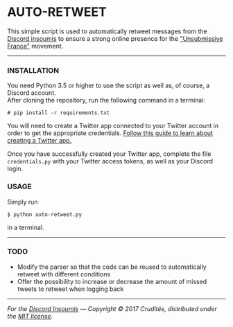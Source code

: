 AUTO-RETWEET
===

This simple script is used to automatically retweet messages from the
[Discord insoumis](http://discord.insoumis.online/) to ensure a strong online
presence for the ["Unsubmissive France"](https://jlm2017.fr/) movement.

---

### INSTALLATION

You need Python 3.5 or higher to use the script as well as, of course, a
Discord account.  
After cloning the repository, run the following command in a terminal:

```
# pip install -r requirements.txt
```

You will need to create a Twitter app connected to your Twitter account in
order to get the appropriate credentials. [Follow this guide to learn about
creating a Twitter app.](https://python-twitter.readthedocs.io/en/latest/getting_started.html#create-your-app)

Once you have successfully created your Twitter app, complete the file
`credentials.py` with your Twitter access tokens, as well as your Discord
login.

### USAGE

Simply run

```
$ python auto-retweet.py
```

in a terminal.

---

### TODO

 - Modify the parser so that the code can be reused to automatically retweet
   with different conditions
 - Offer the possibility to increase or decrease the amount of missed tweets
   to retweet when logging back

---

*For the [Discord Insoumis](http://discord.insoumis.online/) — Copyright © 2017
 Crudités, distributed under the
 [MIT license](https://tldrlegal.com/license/mit-license).* 
